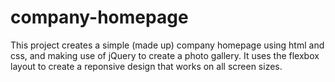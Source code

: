 # company-homepage

This project creates a simple (made up) company homepage using html and css, and making use of jQuery to create a photo gallery.
It uses the flexbox layout to create a reponsive design that works on all screen sizes.
